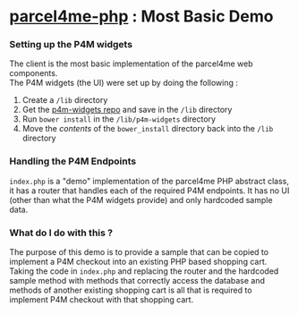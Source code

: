 # [parcel4me-php](../README.md) : Most Basic Demo

### Setting up the P4M widgets

The client is the most basic implementation of the parcel4me web components.   
The P4M widgets (the UI) were set up by doing the following : 

 1. Create a `/lib` directory
 2. Get the <a href="https://github.com/ParcelForMe/p4m-widgets/">p4m-widgets repo</a> and save in the `/lib` directory
 3. Run `bower install` in the `/lib/p4m-widgets` directory
 4. Move the *contents* of the `bower_install` directory back into the `/lib` directory

### Handling the P4M Endpoints

`index.php` is a "demo" implementation of the parcel4me PHP abstract class, it has a router that handles each of the required P4M endpoints.
It has no UI (other than what the P4M widgets provide) and only hardcoded sample data.

### What do I do with this ?

The purpose of this demo is to provide a sample that can be copied to implement a P4M checkout into an existing PHP based shopping cart.   
Taking the code in `index.php` and replacing the router and the hardcoded sample method with methods that correctly access the database and methods of another existing shopping cart is all that is required to implement P4M checkout with that shopping cart.





